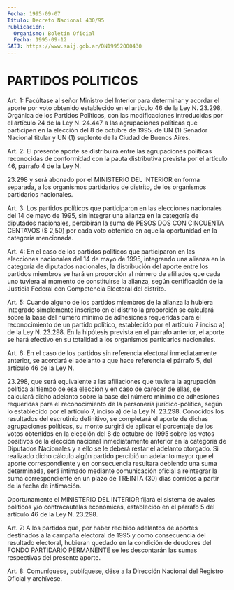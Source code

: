 ```yaml
---
Fecha: 1995-09-07
Título: Decreto Nacional 430/95
Publicación:
  Organismo: Boletín Oficial
  Fecha: 1995-09-12
SAIJ: https://www.saij.gob.ar/DN19952000430
---
```

# PARTIDOS POLITICOS

<a id="1"></a>
Art. 1:  Facúltase  al  señor  Ministro  del  Interior  para determinar y acordar el aporte por voto  obtenido establecido en el artículo 46 de la Ley N. 23.298, Orgánica de los Partidos Políticos, con las modificaciones introducidas por el  artículo 24 de la Ley N. 24.447 a las agrupaciones políticas que participen  en la elección del 8 de octubre de 1995, de UN (1) Senador Nacional titular  y UN (1) suplente de la Ciudad de Buenos Aires.

<a id="2"></a>
Art.  2: El presente aporte se distribuirá entre las agrupaciones políticas  reconocidas  de  conformidad  con  la pauta distributiva prevista por el artículo 46, párrafo 4 de la Ley  N.

23.298  y será abonado  por  el  MINISTERIO  DEL INTERIOR en forma separada, a los organismos partidarios de distrito,  de  los organismos  partidarios nacionales.

<a id="3"></a>
Art. 3: Los partidos políticos que participaron  en las elecciones nacionales del 14 de mayo de 1995, sin integrar una alianza  en la categoría de diputados nacionales, percibirán la suma de PESOS DOS CON  CINCUENTA  CENTAVOS ($ 2,50) por cada voto obtenido en aquella oportunidad en la categoría mencionada.

<a id="4"></a>
Art. 4: En el caso  de  los partidos políticos que participaron en las elecciones nacionales  del  14  de mayo de 1995, integrando una alianza en la categoría de diputados  nacionales,  la distribución del  aporte  entre  los partidos miembros se hará en proporción al número de afiliados que cada uno tuviera al momento de constituirse la  alianza,  según  certificación   de  la  Justicia Federal con Competencia Electoral del distrito.

<a id="5"></a>
Art. 5: Cuando alguno de los partidos  miembros  de  la alianza la hubiera   integrado  simplemente  inscripto  en  el  distrito la proporción  se  calculará  sobre  la  base  del  número  mínimo de adhesiones    requeridas  para  el  reconocimiento  de  un partido político, establecido  por  el  artículo 7 inciso a) de la Ley N. 23.298. En la hipótesis prevista en  el párrafo anterior, el aporte se hará  efectivo  en  su  totalidad  a  los   organismos partidarios nacionales.

<a id="6"></a>
Art.  6:  En  el  caso  de los partidos sin referencia  electoral inmediatamente  anterior,  se  acordará  el  adelanto  a  que hace referencia el párrafo 5, del  artículo  46  de la Ley N.

23.298, que será  equivalente  a  las  afiliaciones que tuviera  la agrupación política al tiempo de esa elección  y  en caso de carecer de ellas, se  calculará dicho adelanto sobre la base  del  número mínimo de adhesiones  requeridas  para  el  reconocimiento  de  la personería jurídico-política, según lo establecido por el artículo 7, inciso a)  de  la  Ley  N.  23.298. Conocidos los resultados del escrutinio definitivo,  se  completará    el  aporte  de  dichas agrupaciones políticas, su monto surgirá de aplicar  el  porcentaje de los votos obtenidos en la elección del 8 de octubre de  1995 sobre los votos positivos  de  la elección nacional inmediatamente anterior  en la categoría de Diputados  Nacionales  y a ello se le deberá restar el adelanto  otorgado.  Si  realizado  dicho   cálculo algún partido percibió  un  adelanto  mayor  que el aporte correspondiente  y en consecuencia resultara debiendo una suma determinada, será  intimado mediante comunicación oficial a reintegrar la suma correspondiente en un plazo de TREINTA (30) días corridos  a  partir de la fecha de intimación.

Oportunamente  el  MINISTERIO  DEL INTERIOR fijará  el  sistema de avales políticos y/o contracautelas  económicas,  establecido en el párrafo 5 del artículo 46 de la Ley N. 23.298.

<a id="7"></a>
Art.  7:  A  los  partidos  que, por haber recibido adelantos  de aportes destinados a la campaña electoral de 1995 y como consecuencia  del  resultado  electoral,  hubieran  quedado  en la condición  de  deudores  del FONDO  PARTIDARIO  PERMANENTE  se les descontarán  las  sumas  respectivas    del    presente  aporte.

<a id="8"></a>
Art. 8: Comuníquese, publíquese, dése a la Dirección  Nacional del Registro Oficial y archívese.